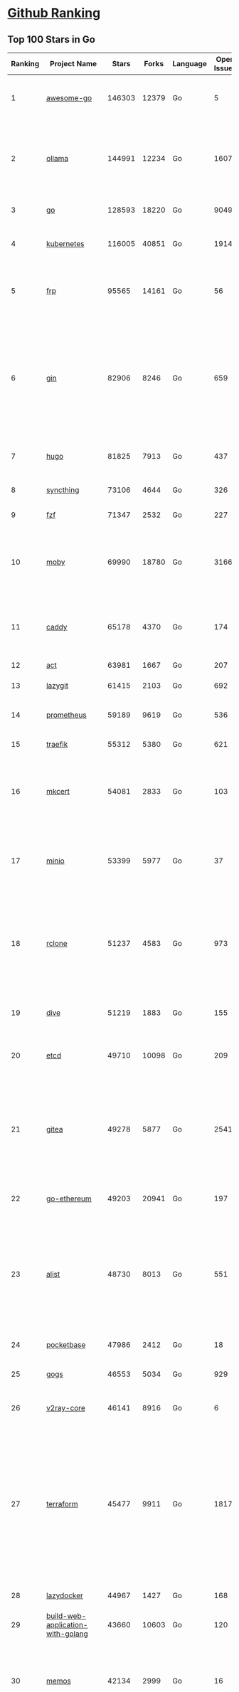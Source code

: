 [Github Ranking](../README.md)
==========

## Top 100 Stars in Go

| Ranking | Project Name | Stars | Forks | Language | Open Issues | Description | Last Commit |
| ------- | ------------ | ----- | ----- | -------- | ----------- | ----------- | ----------- |
| 1 | [awesome-go](https://github.com/avelino/awesome-go) | 146303 | 12379 | Go | 5 | A curated list of awesome Go frameworks, libraries and software | 2025-06-20T06:24:36Z |
| 2 | [ollama](https://github.com/ollama/ollama) | 144991 | 12234 | Go | 1607 | Get up and running with Llama 3.3, DeepSeek-R1, Phi-4, Gemma 3, Mistral Small 3.1 and other large language models. | 2025-06-28T18:44:08Z |
| 3 | [go](https://github.com/golang/go) | 128593 | 18220 | Go | 9049 | The Go programming language | 2025-06-28T01:17:54Z |
| 4 | [kubernetes](https://github.com/kubernetes/kubernetes) | 116005 | 40851 | Go | 1914 | Production-Grade Container Scheduling and Management | 2025-06-27T23:32:29Z |
| 5 | [frp](https://github.com/fatedier/frp) | 95565 | 14161 | Go | 56 | A fast reverse proxy to help you expose a local server behind a NAT or firewall to the internet. | 2025-06-25T04:09:02Z |
| 6 | [gin](https://github.com/gin-gonic/gin) | 82906 | 8246 | Go | 659 | Gin is a HTTP web framework written in Go (Golang). It features a Martini-like API with much better performance -- up to 40 times faster. If you need smashing performance, get yourself some Gin. | 2025-06-21T04:39:57Z |
| 7 | [hugo](https://github.com/gohugoio/hugo) | 81825 | 7913 | Go | 437 | The world’s fastest framework for building websites. | 2025-06-26T08:35:39Z |
| 8 | [syncthing](https://github.com/syncthing/syncthing) | 73106 | 4644 | Go | 326 | Open Source Continuous File Synchronization | 2025-06-28T12:32:07Z |
| 9 | [fzf](https://github.com/junegunn/fzf) | 71347 | 2532 | Go | 227 | :cherry_blossom: A command-line fuzzy finder | 2025-06-27T16:12:58Z |
| 10 | [moby](https://github.com/moby/moby) | 69990 | 18780 | Go | 3166 | The Moby Project - a collaborative project for the container ecosystem to assemble container-based systems | 2025-06-27T17:48:24Z |
| 11 | [caddy](https://github.com/caddyserver/caddy) | 65178 | 4370 | Go | 174 | Fast and extensible multi-platform HTTP/1-2-3 web server with automatic HTTPS | 2025-06-27T19:04:09Z |
| 12 | [act](https://github.com/nektos/act) | 63981 | 1667 | Go | 207 | Run your GitHub Actions locally 🚀 | 2025-06-27T17:16:34Z |
| 13 | [lazygit](https://github.com/jesseduffield/lazygit) | 61415 | 2103 | Go | 692 | simple terminal UI for git commands | 2025-06-27T14:39:48Z |
| 14 | [prometheus](https://github.com/prometheus/prometheus) | 59189 | 9619 | Go | 536 | The Prometheus monitoring system and time series database. | 2025-06-27T21:17:46Z |
| 15 | [traefik](https://github.com/traefik/traefik) | 55312 | 5380 | Go | 621 | The Cloud Native Application Proxy | 2025-06-27T20:23:08Z |
| 16 | [mkcert](https://github.com/FiloSottile/mkcert) | 54081 | 2833 | Go | 103 | A simple zero-config tool to make locally trusted development certificates with any names you'd like. | 2024-08-13T13:37:46Z |
| 17 | [minio](https://github.com/minio/minio) | 53399 | 5977 | Go | 37 | MinIO is a high-performance, S3 compatible object store, open sourced under GNU AGPLv3 license. | 2025-06-25T19:20:58Z |
| 18 | [rclone](https://github.com/rclone/rclone) | 51237 | 4583 | Go | 973 | "rsync for cloud storage" - Google Drive, S3, Dropbox, Backblaze B2, One Drive, Swift, Hubic, Wasabi, Google Cloud Storage, Azure Blob, Azure Files, Yandex Files | 2025-06-28T09:58:43Z |
| 19 | [dive](https://github.com/wagoodman/dive) | 51219 | 1883 | Go | 155 | A tool for exploring each layer in a docker image | 2025-06-27T16:40:26Z |
| 20 | [etcd](https://github.com/etcd-io/etcd) | 49710 | 10098 | Go | 209 | Distributed reliable key-value store for the most critical data of a distributed system | 2025-06-28T00:23:23Z |
| 21 | [gitea](https://github.com/go-gitea/gitea) | 49278 | 5877 | Go | 2541 | Git with a cup of tea! Painless self-hosted all-in-one software development service, including Git hosting, code review, team collaboration, package registry and CI/CD | 2025-06-28T08:15:51Z |
| 22 | [go-ethereum](https://github.com/ethereum/go-ethereum) | 49203 | 20941 | Go | 197 | Go implementation of the Ethereum protocol | 2025-06-27T22:56:21Z |
| 23 | [alist](https://github.com/AlistGo/alist) | 48730 | 8013 | Go | 551 | 🗂️A file list/WebDAV program that supports multiple storages, powered by Gin and Solidjs. / 一个支持多存储的文件列表/WebDAV程序，使用 Gin 和 Solidjs。 | 2025-06-27T16:30:53Z |
| 24 | [pocketbase](https://github.com/pocketbase/pocketbase) | 47986 | 2412 | Go | 18 | Open Source realtime backend in 1 file | 2025-06-26T19:21:28Z |
| 25 | [gogs](https://github.com/gogs/gogs) | 46553 | 5034 | Go | 929 | Gogs is a painless self-hosted Git service | 2025-06-18T13:46:52Z |
| 26 | [v2ray-core](https://github.com/v2ray/v2ray-core) | 46141 | 8916 | Go | 6 | A platform for building proxies to bypass network restrictions. | 2025-05-28T02:09:02Z |
| 27 | [terraform](https://github.com/hashicorp/terraform) | 45477 | 9911 | Go | 1817 | Terraform enables you to safely and predictably create, change, and improve infrastructure. It is a source-available tool that codifies APIs into declarative configuration files that can be shared amongst team members, treated as code, edited, reviewed, and versioned. | 2025-06-27T18:17:46Z |
| 28 | [lazydocker](https://github.com/jesseduffield/lazydocker) | 44967 | 1427 | Go | 168 | The lazier way to manage everything docker | 2024-12-22T10:43:30Z |
| 29 | [build-web-application-with-golang](https://github.com/astaxie/build-web-application-with-golang) | 43660 | 10603 | Go | 120 | A golang ebook intro how to build a web with golang | 2024-05-12T00:47:46Z |
| 30 | [memos](https://github.com/usememos/memos) | 42134 | 2999 | Go | 16 | A modern, open-source, self-hosted knowledge management and note-taking platform designed for privacy-conscious users and organizations. | 2025-06-28T08:06:32Z |
| 31 | [nvm-windows](https://github.com/coreybutler/nvm-windows) | 41663 | 3542 | Go | 80 | A node.js version management utility for Windows. Ironically written in Go. | 2025-03-31T10:37:07Z |
| 32 | [cobra](https://github.com/spf13/cobra) | 40928 | 2955 | Go | 223 | A Commander for modern Go CLI interactions | 2025-05-31T12:36:04Z |
| 33 | [cli](https://github.com/cli/cli) | 39578 | 6693 | Go | 799 | GitHub’s official command line tool | 2025-06-27T16:55:17Z |
| 34 | [esbuild](https://github.com/evanw/esbuild) | 39034 | 1217 | Go | 516 | An extremely fast bundler for the web | 2025-05-27T21:47:18Z |
| 35 | [tidb](https://github.com/pingcap/tidb) | 38636 | 5962 | Go | 4027 | TiDB - the open-source, cloud-native, distributed SQL database designed for modern applications. | 2025-06-28T08:46:33Z |
| 36 | [gorm](https://github.com/go-gorm/gorm) | 38424 | 4050 | Go | 436 | The fantastic ORM library for Golang, aims to be developer friendly | 2025-06-25T03:11:08Z |
| 37 | [photoprism](https://github.com/photoprism/photoprism) | 37752 | 2100 | Go | 427 | AI-Powered Photos App for the Decentralized Web 🌈💎✨ | 2025-06-27T17:51:27Z |
| 38 | [istio](https://github.com/istio/istio) | 36998 | 8009 | Go | 483 | Connect, secure, control, and observe services. | 2025-06-28T16:59:20Z |
| 39 | [fiber](https://github.com/gofiber/fiber) | 36983 | 1813 | Go | 99 | ⚡️ Express inspired web framework written in Go | 2025-06-28T18:57:37Z |
| 40 | [compose](https://github.com/docker/compose) | 35695 | 5437 | Go | 69 | Define and run multi-container applications with Docker | 2025-06-27T18:44:49Z |
| 41 | [milvus](https://github.com/milvus-io/milvus) | 35632 | 3272 | Go | 656 | Milvus is a high-performance, cloud-native vector database built for scalable vector ANN search | 2025-06-28T12:01:02Z |
| 42 | [the-way-to-go_ZH_CN](https://github.com/unknwon/the-way-to-go_ZH_CN) | 34957 | 8611 | Go | 0 | 《The Way to Go》中文译本，中文正式名《Go 入门指南》 | 2024-08-14T07:04:25Z |
| 43 | [LeetCode-Go](https://github.com/halfrost/LeetCode-Go) | 33557 | 5773 | Go | 16 | ✅ Solutions to LeetCode by Go, 100% test coverage, runtime beats 100% / LeetCode 题解 | 2024-12-11T05:55:51Z |
| 44 | [LocalAI](https://github.com/mudler/LocalAI) | 33535 | 2594 | Go | 455 | :robot: The free, Open Source alternative to OpenAI, Claude and others. Self-hosted and local-first. Drop-in replacement for OpenAI,  running on consumer-grade hardware. No GPU required. Runs gguf, transformers, diffusers and many more models architectures. Features: Generate Text, Audio, Video, Images, Voice Cloning, Distributed, P2P inference | 2025-06-28T16:20:33Z |
| 45 | [nps](https://github.com/ehang-io/nps) | 32971 | 5939 | Go | 500 | 一款轻量级、高性能、功能强大的内网穿透代理服务器。支持tcp、udp、socks5、http等几乎所有流量转发，可用来访问内网网站、本地支付接口调试、ssh访问、远程桌面，内网dns解析、内网socks5代理等等……，并带有功能强大的web管理端。a lightweight, high-performance, powerful intranet penetration proxy server, with a powerful web management terminal. | 2024-05-30T03:51:08Z |
| 46 | [harness](https://github.com/harness/harness) | 32912 | 2842 | Go | 72 | Harness Open Source is an end-to-end developer platform with Source Control Management, CI/CD Pipelines, Hosted Developer Environments, and Artifact Registries. | 2025-06-27T21:56:23Z |
| 47 | [vault](https://github.com/hashicorp/vault) | 32678 | 4384 | Go | 1120 | A tool for secrets management, encryption as a service, and privileged access management | 2025-06-27T23:21:21Z |
| 48 | [bubbletea](https://github.com/charmbracelet/bubbletea) | 32674 | 927 | Go | 72 | A powerful little TUI framework 🏗 | 2025-06-23T10:56:43Z |
| 49 | [beego](https://github.com/beego/beego) | 32123 | 5633 | Go | 4 | beego is an open-source, high-performance web framework for the Go programming language. | 2025-06-25T13:08:11Z |
| 50 | [v2ray-core](https://github.com/v2fly/v2ray-core) | 31351 | 4834 | Go | 32 | A platform for building proxies to bypass network restrictions. | 2025-06-26T12:49:54Z |
| 51 | [go-zero](https://github.com/zeromicro/go-zero) | 31307 | 4145 | Go | 242 | A cloud-native Go microservices framework with cli tool for productivity. | 2025-06-26T02:20:04Z |
| 52 | [echo](https://github.com/labstack/echo) | 31202 | 2281 | Go | 68 | High performance, minimalist Go web framework | 2025-05-22T11:22:34Z |
| 53 | [cockroach](https://github.com/cockroachdb/cockroach) | 31029 | 3926 | Go | 6235 | CockroachDB — the cloud native, distributed SQL database designed for high availability, effortless scale, and control over data placement. | 2025-06-28T18:12:49Z |
| 54 | [minikube](https://github.com/kubernetes/minikube) | 30603 | 5004 | Go | 483 | Run Kubernetes locally | 2025-06-27T19:24:44Z |
| 55 | [croc](https://github.com/schollz/croc) | 30450 | 1217 | Go | 7 | Easily and securely send things from one computer to another :crocodile: :package: | 2025-06-23T15:24:48Z |
| 56 | [CasaOS](https://github.com/IceWhaleTech/CasaOS) | 30347 | 1658 | Go | 646 | CasaOS - A simple, easy-to-use, elegant open-source Personal Cloud system. | 2025-04-17T09:48:57Z |
| 57 | [k9s](https://github.com/derailed/k9s) | 30222 | 1897 | Go | 468 | 🐶 Kubernetes CLI To Manage Your Clusters In Style! | 2025-06-28T14:56:40Z |
| 58 | [k3s](https://github.com/k3s-io/k3s) | 30064 | 2463 | Go | 106 | Lightweight Kubernetes | 2025-06-27T16:38:05Z |
| 59 | [filebrowser](https://github.com/filebrowser/filebrowser) | 29967 | 3360 | Go | 26 | 📂 Web File Browser | 2025-06-28T17:56:57Z |
| 60 | [lux](https://github.com/iawia002/lux) | 29776 | 3159 | Go | 517 | 👾 Fast and simple video download library and CLI tool written in Go | 2025-05-19T03:40:50Z |
| 61 | [Xray-core](https://github.com/XTLS/Xray-core) | 29610 | 4385 | Go | 11 | Xray, Penetrates Everything. Also the best v2ray-core. Where the magic happens. An open platform for various uses. | 2025-06-28T16:49:31Z |
| 62 | [headscale](https://github.com/juanfont/headscale) | 29400 | 1581 | Go | 96 | An open source, self-hosted implementation of the Tailscale control server | 2025-06-27T17:01:40Z |
| 63 | [1Panel](https://github.com/1Panel-dev/1Panel) | 29339 | 2555 | Go | 615 | 🔥 1Panel provides an intuitive web interface and MCP Server to manage websites, files, containers, databases, and LLMs on a Linux server. | 2025-06-27T10:23:26Z |
| 64 | [restic](https://github.com/restic/restic) | 29116 | 1615 | Go | 410 | Fast, secure, efficient backup program | 2025-06-02T18:40:04Z |
| 65 | [consul](https://github.com/hashicorp/consul) | 29074 | 4487 | Go | 1255 | Consul is a distributed, highly available, and data center aware solution to connect and configure applications across dynamic, distributed infrastructure. | 2025-06-27T17:01:09Z |
| 66 | [AdGuardHome](https://github.com/AdguardTeam/AdGuardHome) | 28945 | 2055 | Go | 1104 | Network-wide ads & trackers blocking DNS server | 2025-06-27T15:28:01Z |
| 67 | [wails](https://github.com/wailsapp/wails) | 28808 | 1396 | Go | 249 | Create beautiful applications using Go | 2025-06-27T12:04:33Z |
| 68 | [viper](https://github.com/spf13/viper) | 28767 | 2057 | Go | 409 | Go configuration with fangs | 2025-06-27T16:34:03Z |
| 69 | [k6](https://github.com/grafana/k6) | 28134 | 1375 | Go | 755 | A modern load testing tool, using Go and JavaScript | 2025-06-27T15:14:01Z |
| 70 | [helm](https://github.com/helm/helm) | 28064 | 7267 | Go | 453 | The Kubernetes Package Manager | 2025-06-27T15:23:24Z |
| 71 | [podman](https://github.com/containers/podman) | 27388 | 2688 | Go | 780 | Podman: A tool for managing OCI containers and pods. | 2025-06-27T15:09:27Z |
| 72 | [trivy](https://github.com/aquasecurity/trivy) | 27274 | 2605 | Go | 155 | Find vulnerabilities, misconfigurations, secrets, SBOM in containers, Kubernetes, code repositories, clouds and more | 2025-06-28T06:03:10Z |
| 73 | [kit](https://github.com/go-kit/kit) | 27119 | 2456 | Go | 40 | A standard library for microservices. | 2024-07-19T01:40:06Z |
| 74 | [fyne](https://github.com/fyne-io/fyne) | 26663 | 1460 | Go | 681 | Cross platform GUI toolkit in Go inspired by Material Design | 2025-06-27T21:31:19Z |
| 75 | [go-patterns](https://github.com/tmrts/go-patterns) | 26606 | 2301 | Go | 17 | Curated list of Go design patterns, recipes and idioms | 2024-05-14T01:07:28Z |
| 76 | [micro](https://github.com/zyedidia/micro) | 26418 | 1223 | Go | 823 | A modern and intuitive terminal-based text editor | 2025-06-28T00:24:36Z |
| 77 | [loki](https://github.com/grafana/loki) | 25858 | 3707 | Go | 1787 | Like Prometheus, but for logs. | 2025-06-28T11:44:34Z |
| 78 | [harbor](https://github.com/goharbor/harbor) | 25843 | 4901 | Go | 639 | An open source trusted cloud native registry project that stores, signs, and scans content. | 2025-06-26T06:05:02Z |
| 79 | [opentofu](https://github.com/opentofu/opentofu) | 25826 | 1036 | Go | 258 | OpenTofu lets you declaratively manage your cloud infrastructure. | 2025-06-27T21:26:45Z |
| 80 | [Wox](https://github.com/Wox-launcher/Wox) | 25769 | 2401 | Go | 166 | A cross-platform launcher that simply works | 2025-06-28T15:31:37Z |
| 81 | [faas](https://github.com/openfaas/faas) | 25733 | 1971 | Go | 28 | OpenFaaS - Serverless Functions Made Simple | 2025-04-22T10:19:08Z |
| 82 | [glance](https://github.com/glanceapp/glance) | 25659 | 976 | Go | 135 | A self-hosted dashboard that puts all your feeds in one place | 2025-06-10T08:02:35Z |
| 83 | [iris](https://github.com/kataras/iris) | 25532 | 2475 | Go | 121 | The fastest HTTP/2 Go Web Framework. New, modern and easy to learn. Fast development with Code you control. Unbeatable cost-performance ratio :rocket: | 2025-06-27T16:44:43Z |
| 84 | [docker_practice](https://github.com/yeasy/docker_practice) | 25459 | 5774 | Go | 7 | Learn and understand Docker&Container technologies, with real DevOps practice! | 2024-12-26T03:49:09Z |
| 85 | [nsq](https://github.com/nsqio/nsq) | 25403 | 2912 | Go | 51 | A realtime distributed messaging platform | 2025-01-27T16:09:04Z |
| 86 | [logrus](https://github.com/sirupsen/logrus) | 25332 | 2274 | Go | 1 | Structured, pluggable logging for Go. | 2025-06-20T17:57:41Z |
| 87 | [seaweedfs](https://github.com/seaweedfs/seaweedfs) | 24948 | 2426 | Go | 528 | SeaweedFS is a fast distributed storage system for blobs, objects, files, and data lake, for billions of files! Blob store has O(1) disk seek, cloud tiering. Filer supports Cloud Drive, xDC replication, Kubernetes, POSIX FUSE mount, S3 API, S3 Gateway, Hadoop, WebDAV, encryption, Erasure Coding. Enterprise version is at seaweedfs.com. | 2025-06-28T07:11:02Z |
| 88 | [dapr](https://github.com/dapr/dapr) | 24860 | 1971 | Go | 414 | Dapr is a portable runtime for building distributed applications across cloud and edge, combining event-driven architecture with workflow orchestration. | 2025-06-27T20:45:45Z |
| 89 | [testify](https://github.com/stretchr/testify) | 24832 | 1654 | Go | 246 | A toolkit with common assertions and mocks that plays nicely with the standard library | 2025-06-20T08:10:45Z |
| 90 | [sing-box](https://github.com/SagerNet/sing-box) | 24589 | 2925 | Go | 111 | The universal proxy platform | 2025-06-25T05:20:00Z |
| 91 | [kratos](https://github.com/go-kratos/kratos) | 24520 | 4089 | Go | 15 | Your ultimate Go microservices framework for the cloud-native era. | 2025-06-01T18:48:42Z |
| 92 | [colly](https://github.com/gocolly/colly) | 24371 | 1806 | Go | 148 | Elegant Scraper and Crawler Framework for Golang | 2025-06-18T08:44:17Z |
| 93 | [ngrok](https://github.com/inconshreveable/ngrok) | 24354 | 4290 | Go | 0 | Unified ingress for developers | 2024-04-26T18:11:18Z |
| 94 | [rancher](https://github.com/rancher/rancher) | 24323 | 3057 | Go | 3076 | Complete container management platform | 2025-06-28T11:34:56Z |
| 95 | [vegeta](https://github.com/tsenart/vegeta) | 24314 | 1400 | Go | 79 | HTTP load testing tool and library. It's over 9000! | 2024-10-28T16:39:48Z |
| 96 | [authelia](https://github.com/authelia/authelia) | 24254 | 1234 | Go | 54 | The Single Sign-On Multi-Factor portal for web apps, now OpenID Certified™ | 2025-06-28T17:20:37Z |
| 97 | [delve](https://github.com/go-delve/delve) | 23944 | 2177 | Go | 106 | Delve is a debugger for the Go programming language. | 2025-06-25T20:40:34Z |
| 98 | [cloudreve](https://github.com/cloudreve/cloudreve) | 23835 | 3607 | Go | 189 | 🌩 Self-hosted file management and sharing system, supports multiple storage providers | 2025-06-27T05:54:23Z |
| 99 | [nuclei](https://github.com/projectdiscovery/nuclei) | 23792 | 2783 | Go | 358 | Nuclei is a fast, customizable vulnerability scanner powered by the global security community and built on a simple YAML-based DSL, enabling collaboration to tackle trending vulnerabilities on the internet. It helps you find vulnerabilities in your applications, APIs, networks, DNS, and cloud configurations. | 2025-06-28T10:00:39Z |
| 100 | [asdf](https://github.com/asdf-vm/asdf) | 23782 | 880 | Go | 107 | Extendable version manager with support for Ruby, Node.js, Elixir, Erlang & more | 2025-06-07T13:08:36Z |

